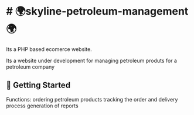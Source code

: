 #   # :earth_africa:skyline-petroleum-management :earth_africa:


Its a PHP based ecomerce website.

Its a website under development for managing petroleum produts for a petroleum company

## :running: Getting Started

Functions:
   ordering petroleum products
   tracking the order and delivery process
   generation of reports
   

